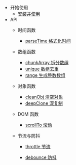 - 开始使用
  - [安装并使用](install.md)
- API
  - 时间函数
    - [parseTime 格式化时间](date/parseTime.md)

  - 数组函数
    - [chunkArray 拆分数组](array/chunkArray.md)
    - [unique 数组去重](array/unique.md)
    - [range 生成整数数组](array/range.md)

  - 对象函数
    - [cleanObj 清空对象](object/cleanObj.md)
    - [deepClone 深复制](object/deepClone.md)

  - DOM 函数
    - [scrollTo 滚动](dom/scrollTo.md)

  - 节流与防抖

    - [throttle 节流](function/throttle.md)


    - [debounce 防抖](function/debounce.md)

